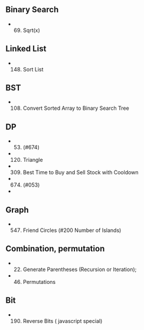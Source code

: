 ## Binary Search
  - 069. Sqrt(x)

## Linked List
  - 148. Sort List

## BST 
  - 108. Convert Sorted Array to Binary Search Tree

## DP
  - 053. (#674)
  - 120. Triangle
  - 309. Best Time to Buy and Sell Stock with Cooldown
  - 674. (#053)
  - 

## Graph
  - 547. Friend Circles   (#200 Number of Islands)

## Combination, permutation
  - 022. Generate Parentheses (Recursion or Iteration);
  - 046. Permutations

## Bit 
  - 190. Reverse Bits  ( javascript special)